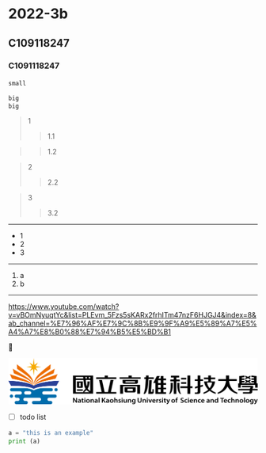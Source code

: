 # 2022-3b
## C109118247
### C1091118247

`small`

```
big
big
```

>1
>>1.1

>>1.2

>2
>>2.2

>3
>>3.2

---

* 1
* 2
* 3
---

1. a
2. b

---

<https://www.youtube.com/watch?v=vBOmNyuqtYc&list=PLEvm_5Fzs5sKARx2frhITm47nzF6HJGJ4&index=8&ab_channel=%E7%96%AF%E7%9C%8B%E9%9F%A9%E5%89%A7%E5%A4%A7%E8%B0%88%E7%94%B5%E5%BD%B1>


🍎

![NKUST](nkust.png)

- [ ] todo list

```python
a = "this is an example"
print (a)
```
